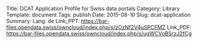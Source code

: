 Title: DCAT Application Profile for Swiss data portals
Category: Library
Template: document
Tags: publish
Date: 2015-08-10
Slug: dcat-application
Summary:
Lang: de
Link_PPT: https://bar-files.opendata.swiss/owncloud/index.php/s/zOzNf2V4uSPCFMZ
Link_PDF: https://bar-files.opendata.swiss/owncloud/index.php/s/ugWCVoBSrzJ2fCg
